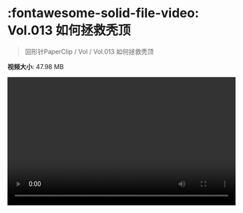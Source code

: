 # :fontawesome-solid-file-video: Vol.013 如何拯救秃顶

> 回形针PaperClip / Vol / Vol.013 如何拯救秃顶

**视频大小**: 47.98 MB

<video id="V-1db5e78fd3f1d8deada5c2b5397b7efb" width="512" height="288" preload="none" playsinline webkit-playsinline></video>